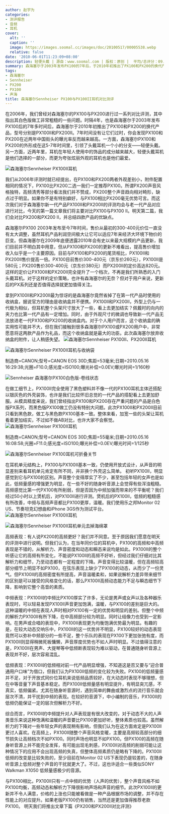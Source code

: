 ```yaml
---
author: 赵宇为
categories:
- 测评报告
- 音频
- 耳机
cover:
  alt: ''
  caption: ''
  image: https://images.soomal.cc/images/doc/20100517/00005538.webp
  relative: false
date: '2010-06-01T11:23:09+08:00'
description: 轻便头戴 | 源自：www.soomal.com | 版权：原创 |  平均/总评分：09.33/616
summary: 森海塞尔于2003年发布PX100的7年后，于2010年初推出了PX100和PX200的换代产品，型号分别是PX100II和PX200II，从大体看与前代产品变化不大，价格却大幅提升70%以上。也许涨价可以理解，但新一代的PX100II会带来怎样的改变由于价格的大幅上涨更加值得关注，毕竟PX系列因为价位的变化不再是入门头戴产品。我们将分两篇文章对比PX100II与PX100，PX200II与PX200。
tags:
- 森海塞尔
- Sennheiser
- PX200
- PX100
- 声海
title: 森海塞尔Sennheiser PX100与PX100II耳机对比测评
---
```


在2006年，我们曾经对森海塞尔的PX100与PX200进行过一系列对比评测，其中指出其白色版做工非常粗糙的一些问题。时隔4年，也是森海塞尔于2003年发布PX100后的7年多时间后，森海塞尔于2010年初推出了PX100和PX200的换代产品，型号分别是PX100II和PX200II。7年时间没有让它们过时，你会发现PX100和PX200在近两年中国街头的曝光率反而越来越高。一方面，森海塞尔PX100和PX200的外形成在这5-7年时间里，引领了头戴耳机一个小的分支――轻便头戴。另一方面，近两年里，耳机在年轻人使用中的饰品的成分越来越大，轻便头戴耳机是他们选择的一部分，而更为夸张炫丽外观的耳机也是他们最爱。

![森海塞尔Sennheiser PX100II耳机](https://images.soomal.cc/images/doc/20100517/00005537.webp)




我们从2006年评测时就已经提出，在PX100和PX200两者外观差别小，附件配置相同的情况下，PX100比PX200二选一我们一定推荐PX100。所谓PX200声音风格独特，高频清秀等部分看法我们并不赞成，PX200整个声音趋向相对畸形，缺点过于明显。如果你不是有特别癖好，与PX100相比PX200毫无优势可言。而这次我们对于森海塞尔新一代产品PX100II和PX200II的评测均会与老一代产品对应进行对比，今天的第一篇文章我们将主要对比PX100与PX100 II。明天第二篇，我们会对比PX200和PX200 II，并总结四款产品的优缺点。

森海塞尔PX100 2003年发布至今7年时间，售价从最初的300-400元价位一直没有太大调整，虽然耳机产品利润空间极大让它可以适应7年来经济大环境下物价的巨变。但森海塞尔在2009年底便透露2010年会有史以来最大规模的产品更新，我们目前并不明白其中用意，但从PX100和PX200的更新不难看出，提高售价增加收入似乎是一个主要原因。目前与PX100和PX200的尾货相比，PX100II和PX200II售价提高一倍。PX100目前售价300-400元（京东价260元），PX100II是580元；PX200售价300-400元（京东价380元）而PX200II的定价高达820元。这样的定价让PX100II和PX200II完全提升了一个档次，不再是我们所熟悉的入门头戴耳机。对于这样的定价策略，也许有森海塞尔的无奈？但对于用户来说，更新后的PX系列还是否值得选择就更加值得关注。

拿到PX100II和PX200II最为惊讶的是森海塞尔竟然省掉了在第一代产品时使用的收纳盒，据说官方的理由是收纳盒并不便携。PX100II和PX200II，外型上仍与一代极为相似，但耳机整个头架尺寸放大了一些，看上去更加结实？佩戴时的向内的夹力也比第一代产品有一定增加。同时，由于外观尺寸的微调也导致新一代产品无法放进老一代PX100和PX200的收纳盒内。对于个人用户而言，这个收纳盒的确实用性可能并不大，但在我们接触到很多森海塞尔PX100或PX200用户中，非常愿意将这两款产品作为礼品，而这个收纳盒就是最大的功臣。此次森海塞尔放弃收纳盒的附件，让人稍感失望。
![森海塞尔Sennheiser PX100II、PX200II耳机](https://images.soomal.cc/images/doc/20100517/00005536.webp)




![森海塞尔Sennheiser PX100II耳机与收纳袋](https://images.soomal.cc/images/doc/20100517/00005549.webp)

制造商=CANON;型号=CANON EOS 30D;焦距=53毫米;日期=2010.05.16 16:29:38;光圈=F10.0;感光度=ISO100;曝光补偿=0.0EV;曝光时间=1/160秒


![Sennheiser 森海塞尔PX100白色版-卷线状态](https://images.soomal.cc/images/doc/20090417/00000990.webp)




在做工细节上，PX100II完全使用了黑色塑料并不像一代的PX100耳机主体还搭配以银灰色的外壳装饰，也许是我们比较怀旧总觉的一代产品的搭配看上去更加舒服。从模具精度来说，我们曾经指出PX100和PX200存在严重问题的产品是白色版PX系列，而黑色版PX100做工仍没有特别大问题。此次PX100II和PX200II目前只看到黑色款，做工与黑色款PX100基本一致。整体来看，加宽一些的头架让耳机看着更加结实，不过如不做AB对比，也许大家不会察觉。
![森海塞尔Sennheiser PX100II耳机](https://images.soomal.cc/images/doc/20100517/00005538.webp)

制造商=CANON;型号=CANON EOS 30D;焦距=55毫米;日期=2010.05.16 16:08:58;光圈=F11.0;感光度=ISO100;曝光补偿=0.0EV;曝光时间=1/125秒


![森海塞尔Sennheiser PX100耳机可折叠关节](https://images.soomal.cc/images/doc/20100517/00005540.webp)




在耳机单元结构上，PX100与PX100II基本一致，仍使用开放式设计，从声音的明显差别来看耳机单元肯定有所不同，并非换个外壳这么简单。
初听PX100II，明显感觉到它与PX100的区别。声音整个变得厚实了不少，甚至包括年轻的女声也是如此，低频量感的增强更为明显，在一些不好的随身听音源上会觉得有些浑浊粗糙。高频感觉比第一代PX100有所削弱，但是否因为中频加强而带来的不平衡呢？我们经过50小时以上煲机后，对PX100II进行评测。煲机后的PX100II，低频的粗糙感有所改善，中频与高频声音都比PX100更厚，温暖。我们使用乐之邦Monitor 02 US、节奏坦克幻想曲和iPhone 3GS作为测试平台。
![森海塞尔Sennheiser PX100II耳机](https://images.soomal.cc/images/doc/20100517/00005544.webp)




![森海塞尔Sennheiser PX100II耳机单元去掉海绵罩](https://images.soomal.cc/images/doc/20100517/00005546.webp)




高频表现：有人说PX200的高频更好？我们并不同意。至于原因我们愿意在明天的评测中进行说明。但我们认为，在当年同价位的耳机中，PX100的高频和中高频表现是不错的，从解析力、声音密度和动态和瞬态来说均是如此。PX100II的整个听感让它的高频有所变化，不能说PX100II的高频不好听，但经过我们仔细对比其解析力和细节，乃至动态都有一定程度的下降。声音变得比较温暖，但在高频较高部分细节上明显不如PX100，在弦乐表现上缺少了PX100的动态，从而少了一份灵气。但PX100II的高频密度有所提高，声音温暖柔和，如果说解析力差异带来细节的区别是可以接受的风格变化的话，那么PX100II高频动态能力不足与瞬态细节下降，影响到它整个高音的素质。

中频表现：PX100II的中频比PX100厚实了许多，无论是男声或女声以及各种器乐表现时，可以轻易发现PX100II声音更加饱满，温暖，与PX100的差别是巨大的。这种温暖的中频在表现人声时相对PX100有一定的优势和明显的差别。但整个中频的解析力PX100II有所下降，在中高频部分较为明显。同时让结像力也受到一定影响。在男声或合唱的表现中，PX100II表现更为均衡饱满优势最为明显。有趣的是，在较大动态交响乐中，PX100II的这一优势并不明显，PX100较好的动态表现竟然可以弥补中频部分的一些不足，整个乐队的表现在PX100下更加张弛有度，而PX100II则显得稍微死板慵懒，声音厚度优势也不如人声时明显。不过值得注意的是，PX100II在男声、大提琴等中低频断表现较为难以驱动，在普通随身听音源上表现并不好，层次容易混乱。

低频表现：PX100II的低频相对前一代产品明显增强，不知道这是否又要与“迎合普通用户口味”为借口，但我们认为PX100II低频的变化较为失败。PX100的低频量感并不足，对于开放式同价位耳机来说低频品质较好，在大动态时表现不够理想，但在中等音量下声音基本稳定。而PX100II低频量感有明显提升，有明显突兀感，不真实，低频偏紧。尤其在随身听音源时，遇到简单的舞曲或激烈点的流行音乐就会层次不清，并干扰到中频的表现。在较好的音源下，中小编制的音乐，PX100II的低频仍能保证一定的层次但解析力不好。

综合而言，PX100II的中频提升对人声表现是有很大改变的，对于动态不大的人声类音乐来说这种饱满和温暖的声音要比PX100更加好听，整体素质也较高。虽然解析力的下降对一些年轻女声的表现稍有影响，但我们认为在这方面肯定是PX100II更讨人喜欢。在高频上，PX100II随整个声音风格变暖，主要是高频较高部分的细节损失让高频档次不如PX100。同时声场也明显不如PX100。但PX100的高频在随身听音源上并不能完全发挥，有可能出现毛刺感，PX100II对高频的削弱可能让这种情况下的应用不会出现高频的失真，但整体高频素质仍是略有下降的。PX100II低频的改变是比较失败的，至少目前在Monitor 02 US下表现仍是较差的，在随身听音源上低频对整个声音的干扰就更大了。不过，这也许适合一些类似SONY Walkman X1050 低频量感极少的音源。

与PX100相比，PX100II只有一点中频的优势（人声的优势），整个声音风格不如PX100均衡，高频动态和解析力下降很影响声场和声音的细节。此次PX100II的更新并不令人满意，价格的上涨也只能被看做是一种产品根据市场的调整，并不存在性能上的对应提升。如果老版PX100仍有销售，当然还是更加值得推荐老款PX100。
明天我们将推出文章下篇《PX200和PX200II对比评测》